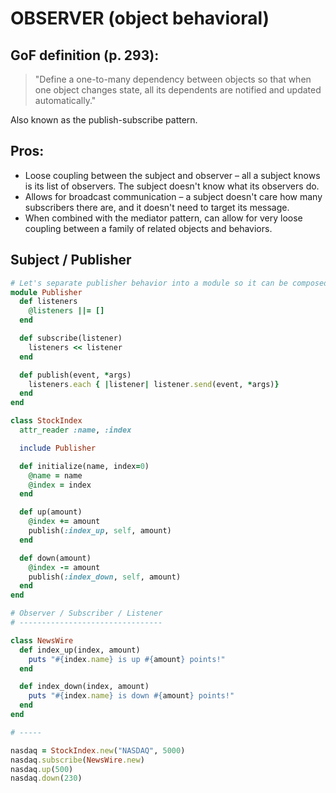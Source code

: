 # OBSERVER (object behavioral)

## GoF definition (p. 293):

> "Define a one-to-many dependency between objects so that when one object
changes state, all its dependents are notified and updated automatically."

Also known as the publish-subscribe pattern.

## Pros:

* Loose coupling between the subject and observer – all a subject knows is its list of observers. The subject doesn't know what its observers do.
* Allows for broadcast communication – a subject doesn't care how many subscribers there are, and it doesn't need to target its message.
* When combined with the mediator pattern, can allow for very loose coupling between a family of related objects and behaviors.

## Subject / Publisher


```ruby
# Let's separate publisher behavior into a module so it can be composed:
module Publisher
  def listeners
    @listeners ||= []
  end

  def subscribe(listener)
    listeners << listener
  end

  def publish(event, *args)
    listeners.each { |listener| listener.send(event, *args)}
  end
end

class StockIndex
  attr_reader :name, :index

  include Publisher

  def initialize(name, index=0)
    @name = name
    @index = index
  end

  def up(amount)
    @index += amount
    publish(:index_up, self, amount)
  end

  def down(amount)
    @index -= amount
    publish(:index_down, self, amount)
  end
end

# Observer / Subscriber / Listener
# --------------------------------

class NewsWire
  def index_up(index, amount)
    puts "#{index.name} is up #{amount} points!"
  end

  def index_down(index, amount)
    puts "#{index.name} is down #{amount} points!"
  end
end

# -----

nasdaq = StockIndex.new("NASDAQ", 5000)
nasdaq.subscribe(NewsWire.new)
nasdaq.up(500)
nasdaq.down(230)
```
